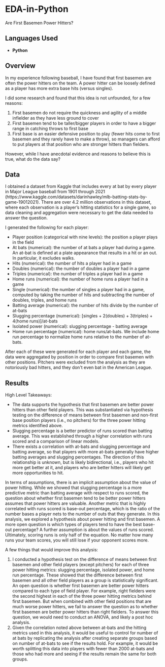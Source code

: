 # EDA-in-Python
Are First Basemen Power Hitters?

  <h2>Languages Used</h2>
  
- <b>Python</b>


<h2>Overview</h2>
<p>In my experience following baseball, I have found that first basemen are often the power hitters on the team.  A power hitter can be loosely defined as a player has more extra base hits (versus singles).</p>

I did some research and found that this idea is not unfounded, for a few reasons:
1. First basemen do not require the quickness and agility of a middle infielder as they have less ground to cover
2. First basemen tend to be taller/bigger players in order to have a bigger range in catching throws to first base
3.  First base is an easier defensive position to play (fewer hits come to first basemen and they rarely have to make a throw), so managers can afford to put players at that position who are stronger hitters than fielders. 

However, while I have anecdotal evidence and reasons to believe this is true, what do the data say?

<h2>Data</h2>
<p>I obtained a dataset from Kaggle that includes every at bat by every player in Major League baseball from 1901 through 2021 (https://www.kaggle.com/datasets/darinhawley/mlb-batting-stats-by-game-19012021).  There are over 4.2 million observations in this dataset, where each observation is a player’s hitting statistics for a single game, so data cleaning and aggregation were necessary to get the data needed to answer the question.</p>

I generated the following for each player:
- Player position (categorical with nine levels): the position a player plays in the field
- At bats (numerical): the number of at bats a player had during a game.  An at-bat is defined at a plate appearance that results in a hit or an out.  In particular, it excludes walks.
- Hits (numerical): the number of hits a player had in a game
- Doubles (numerical): the number of doubles a player had in a game
- Triples (numerical): the number of triples a player had in a game
- Home runs (numerical): the number of home runs a player had in a game
- Single (numerical): the number of singles a player had in a game, computed by taking the number of hits and subtracting the number of doubles, triples, and home runs
- Batting average (numerical): the number of hits divide by the number of at-bats
- Slugging percentage (numerical): [singles + 2(doubles) + 3(triples) + 4(home runs)]/at-bats
- Isolated power (numerical): slugging percentage - batting average
- Home run percentage (numerical): home runs/at-bats.  We include home run percentage to normalize home runs relative to the number of at-bats.

After each of these were generated for each player and each game, the data were aggregated by position in order to compare first basemen with other positions.  Pitchers were excluded from the analysis as they are notoriously bad hitters, and they don't even bat in the American League.


<h2>Results</h2>

High Level Takeaways:
- The data supports the hypothesis that first basemen are better power hitters than other field players.  This was substantiated via hypothesis testing on the difference of means between first basemen and non-first base position players (i.e., no pitchers) for the three power hitting metrics identified above.
- Slugging percentage is a better predictor of runs scored than batting average.  This was established through a higher correlation with runs scored and a comparison of linear models.
- There exists a correlation with at-bats and slugging percentage and batting average, so that players with more at-bats generally have higher batting averages and slugging percentages.  The direction of this relationship is unknown, but is likely bidirectional, i.e., players who hit more get better at it, and players who are better hitters will likely get more opportunities to hit.  

<p>In terms of assumptions, there is an implicit assumption about the value of power hitting.  While we showed that slugging percentage is a more predictive metric than batting average with respect to runs scored, the question about whether first basemen tend to be better power hitters assumes that power hitters are valuable.  Another metric that is highly correlated with runs scored is base-out percentage, which is the ratio of the number bases a player nets to the number of outs that they generate.  In this analysis, we explored a hypothesis about power hitting and first basemen.  A more open question is which types of players tend to have the best base-out percentage?  A further assumption is about the values of runs scored.  Ultimately, scoring runs is only half of the equation.  No matter how many runs your team scores, you will still lose if your opponent scores more.  </p>

A few things that would improve this analysis:
1.	I conducted a hypothesis test on the difference of means between first basemen and other field players (except pitchers) for each of three power hitting metrics: slugging percentage, isolated power, and home run percentage.  These showed that the difference between first basemen and all other field players as a group is statistically significant.  An open question is whether first basemen are better power hitters compared to each type of field player.  For example, right fielders were the second highest in each of the three power hitting metrics behind first basemen.  But when combined with other field positions that are much worse power hitters, we fail to answer the question as to whether first basemen are better power hitters than right fielders.  To answer this question, we would need to conduct an ANOVA, and likely a post hoc analysis.
2.	Given the correlation noted above between at-bats and the hitting metrics used in this analysis, it would be useful to control for number of at bats by replicating the analysis after creating separate groups based on number of at-bats to see if the results hold.  For example, it would be worth splitting this data into players with fewer than 2000 at-bats and those who had more and seeing if the results remain the same for both groups.

